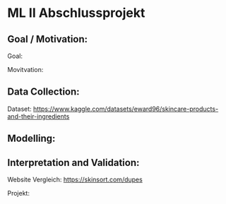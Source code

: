 # ML II Abschlussprojekt 

## Goal / Motivation: 

Goal: 

Movitvation: 


## Data Collection: 
Dataset: https://www.kaggle.com/datasets/eward96/skincare-products-and-their-ingredients


## Modelling: 

## Interpretation and Validation: 
Website Vergleich: https://skinsort.com/dupes

Projekt: 
